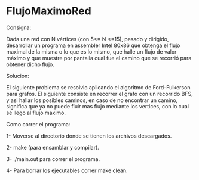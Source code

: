 # FlujoMaximoRed


Consigna:

Dada una red con N vértices (con 5<= N <=15), pesado y dirigido, desarrollar un programa en assembler Intel
80x86 que obtenga el flujo maximal de la misma o lo que es lo mismo, que halle un flujo de valor
máximo y que muestre por pantalla cual fue el camino que se recorrió para obtener dicho flujo.

Solucion:

 El siguiente problema se resolvio aplicando el algoritmo de Ford-Fulkerson para grafos.
 El siguiente consiste en recorrer el grafo con un recorrido BFS, y asi hallar los posibles caminos, en caso de no encontrar un camino, significa que ya no puede fluir mas flujo mediante los vertices, con lo cual se llego al flujo maximo.
 
 
 Como correr el programa:
 
 1- Moverse al directorio donde se tienen los archivos descargados.
 
 2- make (para ensamblar y compilar).
 
 3- ./main.out para correr el programa.
 
 4- Para borrar los ejecutables correr make clean.
